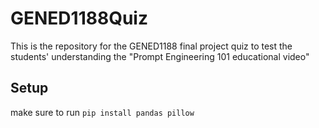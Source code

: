 # GENED1188Quiz

This is the repository for the GENED1188 final project quiz to test the students' understanding the "Prompt Engineering 101 educational video"

## Setup

make sure to run `pip install pandas pillow`
